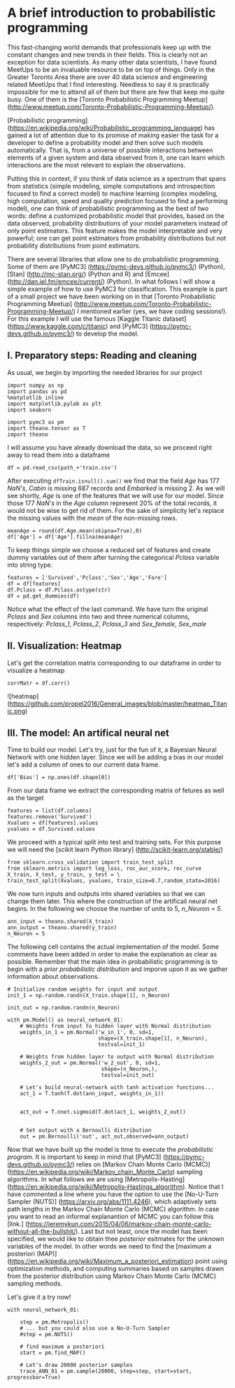 # A brief introduction to probabilistic programming 

This fast-changing world demands that professionals keep up with the constant changes and new trends in their fields. This is clearly not an exception for data scientists. As many other data scientists, I have found MeetUps to be an invaluable resource to be on top of things. Only in the Greater Toronto Area there are over 40 data science and engineering related MeetUps that I find interesting. Needless to say it is practically impossible for me to attend all of them but there are few that keep me quite busy. One of them is the [Toronto Probabilistic Programming Meetup] (http://www.meetup.com/Toronto-Probabilistic-Programming-Meetup/).  

[Probabilistic programming] (https://en.wikipedia.org/wiki/Probabilistic_programming_language) has gained a lot of attention due to its promise of making easier the task for a developer to define a probability model and then solve such models automatically. That is, from a universe of possible interactions between elements of a given system and data observed from it, one can learn which interactions are the most relevant to explain the observations. 

Putting this in context, if you think of data science as a spectrum that spans from statistics (simple modeling, simple computations and introspection focused to find a correct model) to machine learning (complex modeling, high computation, speed and quality prediction focused to find a performing model), one can think of probabilistic programming as the best of two words: define a customized probabilistic model that provides, based on the data observed, probability distributions of your model parameters instead of only point estimators. This feature makes the model interpretable and very powerful; one can get point estimators from probability distributions but not probability distributions from point estimators. 

There are several libraries that allow one to do probabilistic programming. Some of them are [PyMC3] (https://pymc-devs.github.io/pymc3/) (Python), [Stan] (http://mc-stan.org/) (Python and R) and [Emcee] (http://dan.iel.fm/emcee/current/) (Python). In what follows I will show a simple example of how to use PyMC3 for classification. This example is part of a small project we have been working on in that [Toronto Probabilistic Programming Meetup] (http://www.meetup.com/Toronto-Probabilistic-Programming-Meetup/) I mentioned earlier (yes, we have coding sessions!). For this example I will use the famous [Kaggle Titanic dataset] (https://www.kaggle.com/c/titanic) and [PyMC3] (https://pymc-devs.github.io/pymc3/) to develop the model.

## I. Preparatory steps: Reading and cleaning

As usual, we begin by importing the needed libraries for our project

```
import numpy as np
import pandas as pd
%matplotlib inline
import matplotlib.pylab as plt
import seaborn

import pymc3 as pm
import theano.tensor as T
import theano
```

I will assume you have already download the data, so we proceed right away to read them into a dataframe 

```
df = pd.read_csv(path_+'train.csv')
```

After executing  ```dfTrain.isnull().sum()``` we find that the field *Age* has 177 *NaN's*, *Cabin* is missing 687 records and *Embarked* is missing 2. As we will see shortly, *Age* is one of the features that we will use for our model. Since those 177 *NaN's* in the *Age* column represent 20% of the total records, it would not be wise to get rid of them. For the sake of simplicity let's replace the missing values with the *mean* of the non-missing rows.

```
meanAge = round(df.Age.mean(skipna=True),0)
df['Age'] = df['Age'].fillna(meanAge) 
```

To keep things simple we choose a reduced set of features and create dummy variables out of them after turning the categorical *Pclass* variable into string type.

```
features = ['Survived','Pclass','Sex','Age','Fare']
df = df[features]
df.Pclass = df.Pclass.astype(str)
df = pd.get_dummies(df)
```

Notice what the effect of the last command. We have turn the original *Pclass* and *Sex* columns into two and three numerical columns, respectively: *Pclass_1*, *Pclass_2*, *Pclass_3* and *Sex_female*, *Sex_male*

## II. Visualization: Heatmap

Let's get the correlation matrix corresponding to our dataframe in order to visualize a heatmap

```
corrMatr = df.corr()
```
![heatmap]
(https://github.com/propel2016/General_images/blob/master/heatmap_Titanic.png)


## III. The model: An artifical neural net

Time to build our model. Let's try, just for the fun of it, a Bayesian Neural Network with one hidden layer. Since we will be adding a bias in our model let's add a column of ones to our current data frame.

```
df['Bias'] = np.ones(df.shape[0])
```

From our data frame we extract the corresponding matrix of fetures as well as the target

```
features = list(df.columns)
features.remove('Survived')
Xvalues = df[features].values
yvalues = df.Survived.values
```

We proceed with a typical split into test and training sets. For this purpose we will need the [scikit learn Python library] (http://scikit-learn.org/stable/)

```
from sklearn.cross_validation import train_test_split
from sklearn.metrics import log_loss, roc_auc_score, roc_curve
X_train, X_test, y_train, y_test = \
train_test_split(Xvalues, yvalues, train_size=0.7,random_state=2016)
```

We now turn inputs and outputs into shared variables so that we can change them later. This where the construction of the artificail neural net begins. In the following we choose the number of units to 5, *n_Neuron = 5*.

```
ann_input = theano.shared(X_train)
ann_output = theano.shared(y_train)
n_Neuron = 5 
```

The following cell contains the actual implementation of the model. Some comments have been added in order to make the explanation as clear as possible. Remember that the main idea in probabilistic programming is to begin with a *prior probabilistic distribution* and imporve upon it as we gather information about observations.

```
# Initialize random weights for input and output
init_1 = np.random.randn(X_train.shape[1], n_Neuron)

init_out = np.random.randn(n_Neuron)

with pm.Model() as neural_network_01:
    # Weights from input to hidden layer with Normal distribution
    weights_in_1 = pm.Normal('w_in_1', 0, sd=1, 
                             shape=(X_train.shape[1], n_Neuron), 
                             testval=init_1)
    
    # Weights from hidden layer to output with Normal distribution
    weights_2_out = pm.Normal('w_2_out', 0, sd=1, 
                              shape=(n_Neuron,), 
                              testval=init_out)
    
    # Let's build neural-network with tanh activation functions...
    act_1 = T.tanh(T.dot(ann_input, weights_in_1))
 
       
    act_out = T.nnet.sigmoid(T.dot(act_1, weights_2_out))
    
    
    # Set output with a Bernoulli distribution
    out = pm.Bernoulli('out', act_out,observed=ann_output)
```

Now that we have built up the model is time to execute the *probabilistic program*. It is important to keep in mind that [PyMC3] (https://pymc-devs.github.io/pymc3/) relies on [Markov Chain Monte Carlo (MCMC)] (https://en.wikipedia.org/wiki/Markov_chain_Monte_Carlo) sampling algorithms. In what follows we are using [Metropolis-Hasting] (https://en.wikipedia.org/wiki/Metropolis–Hastings_algorithm). Notice that I have commented a line where you have the option to use the [No-U-Turn Sampler (NUTS)] (https://arxiv.org/abs/1111.4246), which adaptively sets path lengths in the Markov Chain Monte Carlo (MCMC) algorithm. In case you want to read an informal explanantion of MCMC you can follow this [link.] (https://jeremykun.com/2015/04/06/markov-chain-monte-carlo-without-all-the-bullshit/). Last but not least, once the model has been specified, we would like to obtain thee *posterior* esitmates for the unknown variables of the model. In other words we need to find the [maximum a posteriori (MAP)] (https://en.wikipedia.org/wiki/Maximum_a_posteriori_estimation) point using optimization methods, and computing summaries based on samples drawn from the posterior distribution using Markov Chain Monte Carlo (MCMC) sampling methods.

Let's give it a try now!

```
with neural_network_01:    

    step = pm.Metropolis()
    # ... but you could also use a No-U-Turn Sampler
    #step = pm.NUTS()
    
    # find maximum a posteriori
    start = pm.find_MAP()
    
    # Let's draw 20000 posterior samples
    trace_ANN_01 = pm.sample(20000, step=step, start=start,  progressbar=True)
```
